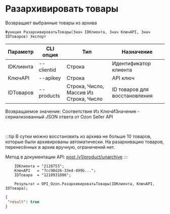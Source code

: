 ﻿---
sidebar_position: 13
---

# Разархивировать товары
 Возвращает выбранные товары из архива



`Функция РазархивироватьТовары(Знач IDКлиента, Знач КлючAPI, Знач IDТоваров) Экспорт`

  | Параметр | CLI опция | Тип | Назначение |
  |-|-|-|-|
  | IDКлиента | --clientid | Строка | Идентификатор клиента |
  | КлючAPI | --apikey | Строка | API ключ |
  | IDТоваров | --products | Строка, Число, Массив Из Строка, Число | ID товаров для восстановления |

  
  Возвращаемое значение:   Соответствие Из КлючИЗначение - сериализованный JSON ответа от Ozon Seller API

<br/>

:::tip
В сутки можно восстановить из архива не больше 10 товаров, которые были архивированы автоматически. На разархивацию товаров, перенесённых в архив вручную, ограничений нет.

 Метод в документации API: [post /v1/product/unarchive](https://docs.ozon.ru/api/seller/#operation/ProductAPI_ProductUnarchive)
:::
<br/>


```bsl title="Пример кода"
    IDКлиента = "2128753";
    КлючAPI   = "7cc90d26-33e4-499b...";
    IDТовара  = "1218931806";

    Результат = OPI_Ozon.РазархивироватьТовары(IDКлиента, КлючAPI, IDТовара);
```
    



```json title="Результат"
{
 "result": true
}
```
